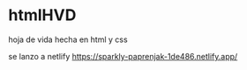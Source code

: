 # htmlHVD
hoja de vida hecha  en  html y css 


se lanzo a netlify https://sparkly-paprenjak-1de486.netlify.app/ 
